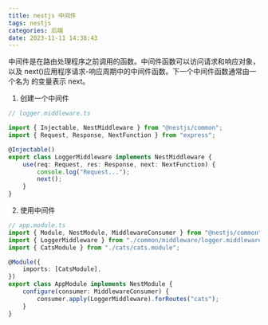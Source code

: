 ```yaml
---
title: nestjs 中间件
tags: nestjs
categories: 后端
date: 2023-11-11 14:38:43
---
```

<meta name="referrer" content="no-referrer"/>

中间件是在路由处理程序之前调用的函数。中间件函数可以访问请求和响应对象，以及 next()应用程序请求-响应周期中的中间件函数。下一个中间件函数通常由一个名为 的变量表示 next。

1. 创建一个中间件

```ts
// logger.middleware.ts

import { Injectable, NestMiddleware } from "@nestjs/common";
import { Request, Response, NextFunction } from "express";

@Injectable()
export class LoggerMiddleware implements NestMiddleware {
    use(req: Request, res: Response, next: NextFunction) {
        console.log("Request...");
        next();
    }
}
```

2. 使用中间件

```ts
// app.module.ts
import { Module, NestModule, MiddlewareConsumer } from "@nestjs/common";
import { LoggerMiddleware } from "./common/middleware/logger.middleware";
import { CatsModule } from "./cats/cats.module";

@Module({
    imports: [CatsModule],
})
export class AppModule implements NestModule {
    configure(consumer: MiddlewareConsumer) {
        consumer.apply(LoggerMiddleware).forRoutes("cats");
    }
}
```